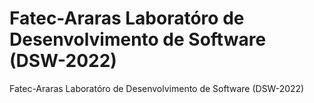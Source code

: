 # Fatec-Araras Laboratóro de Desenvolvimento de Software (DSW-2022)

Fatec-Araras Laboratóro de Desenvolvimento de Software (DSW-2022)
